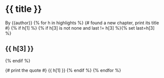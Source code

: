 # {{ title }}

By {{author}}
{% for h in highlights %}
{# found a new chapter, print its title #}
{% if h[1] %}
{% if h[3] is not none and last != h[3] %}{% set last=h[3] %}

## {{ h[3] }}
{% endif %}

{# print the quote #}
{{ h[1] }}
{% endif %}
{% endfor %}
